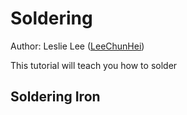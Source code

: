 # Soldering

Author: Leslie Lee ([LeeChunHei](https://github.com/LeeChunHei))

This tutorial will teach you how to solder

## Soldering Iron

